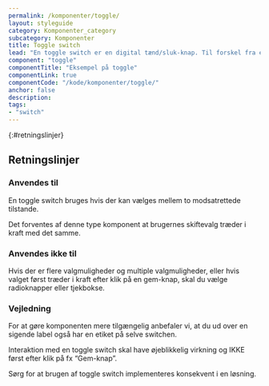 ```yaml
---
permalink: /komponenter/toggle/
layout: styleguide
category: Komponenter_category
subcategory: Komponenter
title: Toggle switch
lead: "En toggle switch er en digital tænd/sluk-knap. Til forskel fra en radioknap eller tjekboks træder valget i kraft i det øjeblik brugerne interagerer med komponenten."
component: "toggle"
componentTitle: "Eksempel på toggle"
componentLink: true
componentCode: "/kode/komponenter/toggle/"
anchor: false
description:
tags:
- "switch"
---
```


{:#retningslinjer}
## Retningslinjer

### Anvendes til

En toggle switch bruges hvis der kan vælges mellem to modsatrettede tilstande. 

Det forventes af denne type komponent at brugernes skiftevalg træder i kraft med det samme. 

### Anvendes ikke til

Hvis der er flere valgmuligheder og multiple valgmuligheder, eller hvis valget først træder i kraft efter klik på en gem-knap, skal du vælge radioknapper eller tjekbokse.

### Vejledning

For at gøre komponenten mere tilgængelig anbefaler vi, at du ud over en sigende label også har en etiket på selve switchen.

Interaktion med en toggle switch skal have øjeblikkelig virkning og IKKE først efter klik på fx “Gem-knap”. 

Sørg for at brugen af toggle switch implementeres konsekvent i en løsning.

